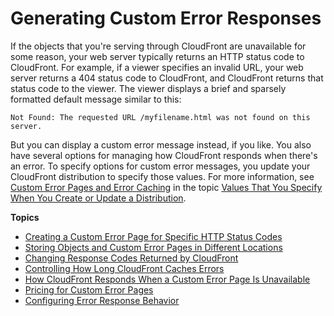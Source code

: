 # Generating Custom Error Responses<a name="GeneratingCustomErrorResponses"></a>

If the objects that you're serving through CloudFront are unavailable for some reason, your web server typically returns an HTTP status code to CloudFront\. For example, if a viewer specifies an invalid URL, your web server returns a 404 status code to CloudFront, and CloudFront returns that status code to the viewer\. The viewer displays a brief and sparsely formatted default message similar to this:

`Not Found: The requested URL /myfilename.html was not found on this server.`

But you can display a custom error message instead, if you like\. You also have several options for managing how CloudFront responds when there's an error\. To specify options for custom error messages, you update your CloudFront distribution to specify those values\. For more information, see [Custom Error Pages and Error Caching](distribution-web-values-specify.md#DownloadDistValuesErrorPages) in the topic [Values That You Specify When You Create or Update a Distribution](distribution-web-values-specify.md)\. 

**Topics**
+ [Creating a Custom Error Page for Specific HTTP Status Codes](custom-error-pages.md)
+ [Storing Objects and Custom Error Pages in Different Locations](custom-error-pages-cache-behavior.md)
+ [Changing Response Codes Returned by CloudFront](custom-error-pages-response-code.md)
+ [Controlling How Long CloudFront Caches Errors](custom-error-pages-expiration.md)
+ [How CloudFront Responds When a Custom Error Page Is Unavailable](custom-error-pages-unavailable.md)
+ [Pricing for Custom Error Pages](custom-error-pages-charges.md)
+ [Configuring Error Response Behavior](custom-error-pages-procedure.md)